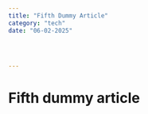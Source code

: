 ```yaml
---
title: "Fifth Dummy Article"
category: "tech"
date: "06-02-2025"




---
```


# Fifth dummy article


